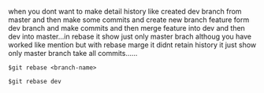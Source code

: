 when you dont want to make detail history like created dev branch from master and then make some commits and create new branch feature form dev branch and make commits and then merge feature into dev and then dev into master...in rebase it show just only master brach althoug you have worked like mention but with rebase marge it didnt retain history it just show only master branch take all commits......

    $git rebase <branch-name>

    $git rebase dev
    
